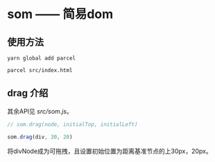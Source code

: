 # som —— 简易dom

## 使用方法

```shell
yarn global add parcel

parcel src/index.html
```

## drag 介绍

其余API见 *src/som.js*。

```js
// som.drag(node, initialTop, initialLeft)

som.drag(div, 30, 20)
```
将divNode成为可拖拽，且设置初始位置为距离基准节点的上30px，20px。
